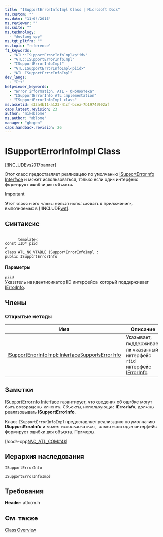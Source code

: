 ```yaml
---
title: "ISupportErrorInfoImpl Class | Microsoft Docs"
ms.custom: ""
ms.date: "11/04/2016"
ms.reviewer: ""
ms.suite: ""
ms.technology: 
  - "devlang-cpp"
ms.tgt_pltfrm: ""
ms.topic: "reference"
f1_keywords: 
  - "ATL::ISupportErrorInfoImpl<piid>"
  - "ATL::ISupportErrorInfoImpl"
  - "ISupportErrorInfoImpl"
  - "ATL.ISupportErrorInfoImpl<piid>"
  - "ATL.ISupportErrorInfoImpl"
dev_langs: 
  - "C++"
helpviewer_keywords: 
  - "error information, ATL - библиотека"
  - "ISupportErrorInfo ATL implementation"
  - "ISupportErrorInfoImpl class"
ms.assetid: e33a4b11-a123-41cf-bcea-7b19743902af
caps.latest.revision: 23
author: "mikeblome"
ms.author: "mblome"
manager: "ghogen"
caps.handback.revision: 26
---
```

# ISupportErrorInfoImpl Class
[!INCLUDE[vs2017banner](../../assembler/inline/includes/vs2017banner.md)]

Этот класс предоставляет реализацию по умолчанию [ISupportErrorInfo Interface](http://msdn.microsoft.com/ru-ru/42d33066-36b4-4a5b-aa5d-46682e560f32) и может использоваться, только если один интерфейс формирует ошибки для объекта.  
  
> [!IMPORTANT]
>  Этот класс и его члены нельзя использовать в приложениях, выполняемых в [!INCLUDE[wrt](../../atl/reference/includes/wrt_md.md)].  
  
## Синтаксис  
  
```  
  
      template<  
const IID* piid   
>  
class ATL_NO_VTABLE ISupportErrorInfoImpl :  
public ISupportErrorInfo  
```  
  
#### Параметры  
 `piid`  
 Указатель на идентификатор IID интерфейса, который поддерживает [IErrorInfo](http://msdn.microsoft.com/ru-ru/4dda6909-2d9a-4727-ae0c-b5f90dcfa447).  
  
## Члены  
  
### Открытые методы  
  
|Имя|Описание|  
|---------|--------------|  
|[ISupportErrorInfoImpl::InterfaceSupportsErrorInfo](../Topic/ISupportErrorInfoImpl::InterfaceSupportsErrorInfo.md)|Указывает, поддерживает ли указанный интерфейс `riid` интерфейс [IErrorInfo](http://msdn.microsoft.com/ru-ru/4dda6909-2d9a-4727-ae0c-b5f90dcfa447).|  
  
## Заметки  
 [ISupportErrorInfo Interface](http://msdn.microsoft.com/ru-ru/42d33066-36b4-4a5b-aa5d-46682e560f32) гарантирует, что сведения об ошибке могут быть возвращены клиенту.  Объекты, использующие **IErrorInfo**, должны реализовывать **ISupportErrorInfo**.  
  
 Класс `ISupportErrorInfoImpl` предоставляет реализацию по умолчанию **ISupportErrorInfo** и может использоваться, только если один интерфейс формирует ошибки для объекта.  Примеры.  
  
 [!code-cpp[NVC_ATL_COM#48](../../atl/codesnippet/CPP/isupporterrorinfoimpl-class_1.h)]  
  
## Иерархия наследования  
 `ISupportErrorInfo`  
  
 `ISupportErrorInfoImpl`  
  
## Требования  
 **Header:**  atlcom.h  
  
## См. также  
 [Class Overview](../../atl/atl-class-overview.md)